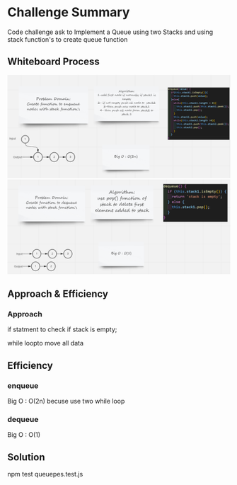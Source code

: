 
# Challenge Summary
Code challenge ask to Implement a Queue using two Stacks and using stack function's to create queue function
## Whiteboard Process

![](./enqueueWhiteBoard.png)
![](./dequeuewhitBoard.png)


## Approach & Efficiency

### Approach
if statment to check if stack is empty;

while loopto move all data

## Efficiency

### enqueue
 Big O : O(2n) becuse use two while loop

 ### dequeue

 Big O : O(1)
## Solution
npm test queuepes.test.js

